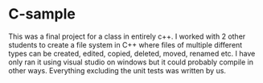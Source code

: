 # C-sample
This was a final project for a class in entirely c++. I worked with 2 other students to create a file system in C++ where files of multiple different types can be created, edited, copied, deleted, moved, renamed etc. I have only ran it using visual studio on windows but it could probably compile in other ways. Everything excluding the unit tests was written by us.
